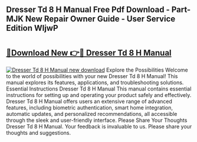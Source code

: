 ## Dresser Td 8 H Manual Free Pdf Download - Part-MJK New Repair Owner Guide - User Service Edition WIjwP

# <h2><a href="http://bc74990.oget.top/?id=Dresser+Td+8+H+Manual">🔗Download New 👉🔴 Dresser Td 8 H Manual</a></h2>

[![Dresser Td 8 H Manual new download](https://i.imgur.com/5g1atiW.png)](http://bc74990.oget.top/?id=Dresser+Td+8+H+Manual)
Explore the Possibilities Welcome to the world of possibilities with your new Dresser Td 8 H Manual! This manual explores its features, applications, and troubleshooting solutions. Essential Instructions Dresser Td 8 H Manual This manual contains essential instructions for setting up and operating your product safely and effectively. Dresser Td 8 H Manual offers users an extensive range of advanced features, including biometric authentication, smart home integration, automatic updates, and personalized recommendations, all accessible through the sleek and user-friendly interface. Please Share Your Thoughts Dresser Td 8 H Manual. Your feedback is invaluable to us. Please share your thoughts and suggestions.

